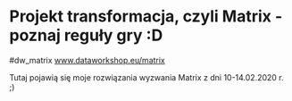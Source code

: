 # Projekt transformacja, czyli Matrix - poznaj reguły gry :D

#dw_matrix 
www.dataworkshop.eu/matrix 

Tutaj pojawią się moje rozwiązania wyzwania Matrix z dni 10-14.02.2020 r. ;) 
